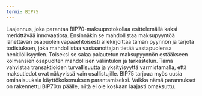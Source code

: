 ```yaml
---
termi: BIP75
---
```


Laajennus, joka parantaa BIP70-maksuprotokollaa esittelemällä kaksi merkittävää innovaatiota. Ensinnäkin se mahdollistaa maksupyyntöä lähettävän osapuolen vapaaehtoisesti allekirjoittaa tämän pyynnön ja tarjota todistuksen, joka mahdollistaa vastaanottajan tietää vastapuolensa henkilöllisyyden. Toiseksi se salaa palautetun maksupyynnön estääkseen kolmansien osapuolten mahdollisen väliintulon ja tarkastelun. Tämä vahvistaa transaktioiden turvallisuutta ja yksityisyyttä varmistamalla, että maksutiedot ovat näkyvissä vain osallistujille. BIP75 tarjoaa myös uusia ominaisuuksia käyttökokemuksen parantamiseksi. Vaikka nämä parannukset on rakennettu BIP70:n päälle, niitä ei ole koskaan laajasti omaksuttu.